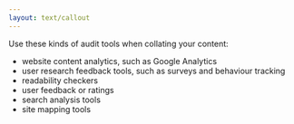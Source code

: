 ```yaml
---
layout: text/callout
---
```

Use these kinds of audit tools when collating your content:
  * website content analytics, such as Google Analytics
  * user research feedback tools, such as surveys and behaviour tracking
  * readability checkers
  * user feedback or ratings
  * search analysis tools
  * site mapping tools
